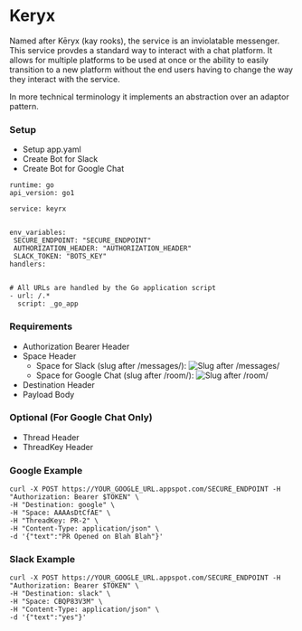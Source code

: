 # Keryx

Named after Kēryx (kay rooks), the service is an inviolatable messenger. This service provdes a standard way to interact with a chat platform. It allows for multiple platforms to be used at once or the ability to easily transition to a new platform without the end users having to change the way they interact with the service.

In more technical terminology it implements an abstraction over an adaptor pattern.

### Setup

- Setup app.yaml
- Create Bot for Slack
- Create Bot for Google Chat

```
runtime: go
api_version: go1

service: keyrx


env_variables:
 SECURE_ENDPOINT: "SECURE_ENDPOINT"
 AUTHORIZATION_HEADER: "AUTHORIZATION_HEADER"
 SLACK_TOKEN: "BOTS_KEY"
handlers:


# All URLs are handled by the Go application script
- url: /.*
  script: _go_app
```

### Requirements

- Authorization Bearer Header
- Space Header
  - Space for Slack (slug after /messages/): ![Slug after /messages/](https://user-images.githubusercontent.com/13072194/42738885-84bb6ff2-8840-11e8-9d05-e97c4bf798ff.png)
  - Space for Google Chat (slug after /room/): ![Slug after /room/](https://user-images.githubusercontent.com/13072194/42738889-93a9ad1c-8840-11e8-9a25-4c809b745632.png)
- Destination Header
- Payload Body

### Optional (For Google Chat Only)

- Thread Header
- ThreadKey Header

### Google Example

```
curl -X POST https://YOUR_GOOGLE_URL.appspot.com/SECURE_ENDPOINT -H "Authorization: Bearer $TOKEN" \
-H "Destination: google" \
-H "Space: AAAAsDtCfAE" \
-H "ThreadKey: PR-2" \
-H "Content-Type: application/json" \
-d '{"text":"PR Opened on Blah Blah"}'
```

### Slack Example

```
curl -X POST https://YOUR_GOOGLE_URL.appspot.com/SECURE_ENDPOINT -H "Authorization: Bearer $TOKEN" \
-H "Destination: slack" \
-H "Space: CBQP83V3M" \
-H "Content-Type: application/json" \
-d '{"text":"yes"}'
```
